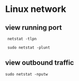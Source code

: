 # Linux network

## view running port
```
 netstat -tlpn
 
 sudo netstat -plunt
```

## view outbound traffic
```
sudo netstat -nputw
```
